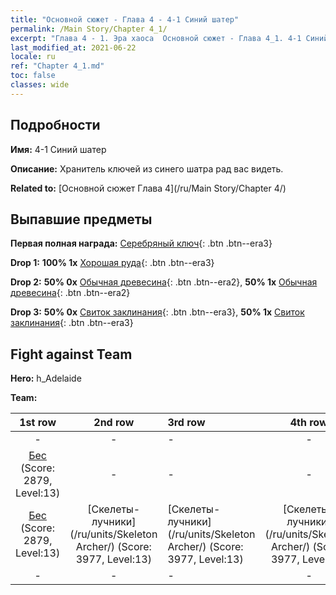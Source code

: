 ```yaml
---
title: "Основной сюжет - Глава 4 - 4-1 Синий шатер"
permalink: /Main Story/Chapter 4_1/
excerpt: "Глава 4 - 1. Эра хаоса  Основной сюжет - Глава 4_1. 4-1 Синий шатер"
last_modified_at: 2021-06-22
locale: ru
ref: "Chapter 4_1.md"
toc: false
classes: wide
---
```


## Подробности

 **Имя:** 4-1 Синий шатер

 **Описание:** Хранитель ключей из синего шатра рад вас видеть.

 **Related to:** [Основной сюжет Глава 4](/ru/Main Story/Chapter 4/)

## Выпавшие предметы

 **Первая полная награда:** [Серебряный ключ](/ItemsRU/con_693/){: .btn .btn--era3}

 **Drop 1:** **100% 1x** [Хорошая руда](/ItemsRU/mat_12/){: .btn .btn--era3}

 **Drop 2:** **50% 0x** [Обычная древесина](/ItemsRU/mat_7/){: .btn .btn--era2}, **50% 1x** [Обычная древесина](/ItemsRU/mat_7/){: .btn .btn--era2}

 **Drop 3:** **50% 0x** [Свиток заклинания](/ItemsRU/con_694/){: .btn .btn--era3}, **50% 1x** [Свиток заклинания](/ItemsRU/con_694/){: .btn .btn--era3}


## Fight against Team
 **Hero:** h_Adelaide

 **Team:**


  | 1st row | 2nd row | 3rd row | 4th row |
  |:----:|:----:|:----|:----:|
  | - | - | - | - |
  | [Бес](/ru/units/Imp/) (Score: 2879, Level:13)  | - | - | - |
  | [Бес](/ru/units/Imp/) (Score: 2879, Level:13)  | [Скелеты-лучники](/ru/units/Skeleton Archer/) (Score: 3977, Level:13)  | [Скелеты-лучники](/ru/units/Skeleton Archer/) (Score: 3977, Level:13)  | [Скелеты-лучники](/ru/units/Skeleton Archer/) (Score: 3977, Level:13)  |
  | - | - | - | - |



